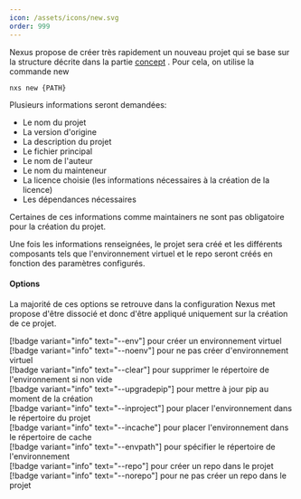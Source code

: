 ```yaml
---
icon: /assets/icons/new.svg
order: 999
---
```


Nexus propose de créer très rapidement un nouveau projet qui se base sur la structure décrite dans la partie [concept](/Architecture/Concept.md) . Pour cela, on utilise la commande new

```console
nxs new {PATH}
```

Plusieurs informations seront demandées:
- Le nom du projet
- La version d'origine
- La description du projet
- Le fichier principal
- Le nom de l'auteur
- Le nom du mainteneur
- La licence choisie (les informations nécessaires à la création de la licence)
- Les dépendances nécessaires

Certaines de ces informations comme maintainers ne sont pas obligatoire pour la création du projet.

Une fois les informations renseignées, le projet sera créé et les différents composants tels que l'environnement virtuel et le repo seront créés en fonction des paramètres configurés.
<br>

#### Options

La majorité de ces options se retrouve dans la configuration Nexus met propose d'être dissocié et donc d'être appliqué uniquement sur la création de ce projet.

[!badge variant="info" text="--env"] pour créer un environnement virtuel<br>
[!badge variant="info" text="--noenv"] pour ne pas créer d'environnement virtuel<br>
[!badge variant="info" text="--clear"] pour supprimer le répertoire de l'environnement si non vide<br>
[!badge variant="info" text="--upgradepip"] pour mettre à jour pip au moment de la création<br>
[!badge variant="info" text="--inproject"] pour placer l'environnement dans le répertoire du projet<br>
[!badge variant="info" text="--incache"] pour placer l'environnement dans le répertoire de cache<br>
[!badge variant="info" text="--envpath"] pour spécifier le répertoire de l'environnement<br>
[!badge variant="info" text="--repo"] pour créer un repo dans le projet<br>
[!badge variant="info" text="--norepo"] pour ne pas créer un repo dans le projet<br>